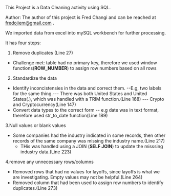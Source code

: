 This Project is a Data Cleaning activity using SQL.


Author:
The author of this project is Fred Changi and can be reached at fredojiem@gmail.com .


We imported data from excel into mySQL workbench for further processing.

It has four steps:
1. Remove duplicates (Line 27)
 - Challenge met: table had no primary key, therefore we used window functions(**ROW_NUMBER**) to assign row numbers based on all rows


2. Standardize the data
 - Identify inconcistensies in the data and correct them.
     --E.g, two labels for the same thing.--- There was both United States and United States(.), which was handled with a TRIM function.(Line 168)
                                          --- Crypto and Cryptocurrency(Line 147)
 - Convert data types to the correct form
    -- e.g date was in text format, therefore used str_to_date function(Line 189)

3.Null values or blank values
  - Some companies had the industry indicated in some records, then other records of the same company was missing the industry name.(Line 217)
      - THis was handled using a JOIN (**SELF JOIN**) to update the misssing industry data.(Line 223)

4.remove any unnecessary rows/columns
  - Removed rows that had no values for layoffs, since layoffs is what we are investigating. Empty values may not be helpful.(Line 264)
  - Removed column that had been used to assign row numbers to identify duplicates.(Line 273)
